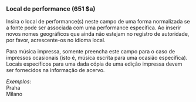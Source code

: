 ### Local de performance (651 $a) 

Insira o local de performance(s) neste campo de uma forma normalizada se a fonte pode ser associada com uma performance específica. Ao inserir novos nomes geográficos que ainda não estejam no registro de autoridade, por favor, acrescente-os no idioma local.

Para música impressa, somente preencha este campo para o caso de impressos ocasionais (isto é, música escrita para uma ocasião específica). Locais específicos para uma dada cópia de uma edição impressa devem ser fornecidos na informação de acervo.

_Exemplos_:  
Praha  
Milano